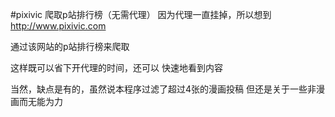 #pixivic
爬取p站排行榜（无需代理）
因为代理一直挂掉，所以想到
http://www.pixivic.com

通过该网站的p站排行榜来爬取

这样既可以省下开代理的时间，还可以
快速地看到内容

当然，缺点是有的，虽然说本程序过滤了超过4张的漫画投稿
但还是关于一些非漫画而无能为力
